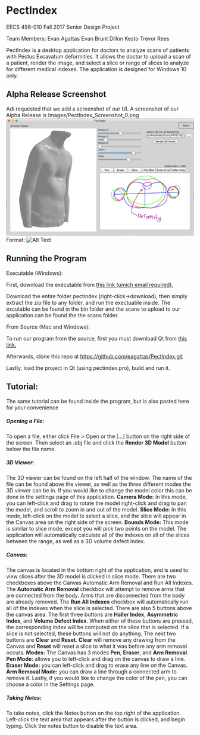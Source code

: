 # PectIndex
EECS 498-010 Fall 2017 Senior Design Project

Team Members:
	Evan Agattas
	Evan Brunt
	Dillon Kesto
	Trevor Rees

PectIndex is a desktop application for doctors to analyze scans of patients with Pectus Excavatum deformities. It allows the doctor to upload a scan of a patient, render the image, and select a slice or range of slices to analyze for different medical indexes. The application is designed for Windows 10 only.

## Alpha Release Screenshot
Adi requested that we add a screenshot of our UI. A screenshot of our Alpha Release is Images/PectIndex\_Screenshot\_0.png
![PectIndex Screenshot](https://github.com/eagattas/PectIndex/blob/master/Images/PectIndex_Screenshot_0.png)
Format: ![Alt Text](url)

## Running the Program
Executable (Windows):

First, download the executable from [this link (umich email required).](https://drive.google.com/drive/folders/0BwjIAH_fBQ0Rb283cjJ5ZmFjM1U?usp=sharing)

Download the entire folder pectindex (right-click->download), then simply extract the zip file to any folder, and run the exectuable inside.  The excutable can be found in the bin folder and the scans to upload to our application can be found the the scans folder.

From Source (Mac and Windows):

To run our program from the source, first you must download Qt from [this link.](https://www1.qt.io/download-open-source/?hsCtaTracking=f977210e-de67-475f-a32b-65cec207fd03%7Cd62710cd-e1db-46aa-8d4d-2f1c1ffdacea)

Afterwards, clone this repo at https://github.com/eagattas/PectIndex.git

Lastly, load the project in Qt (using pectindex.pro), build and run it.


## Tutorial:

The same tutorial can be found inside the program, but is also pasted here for your convenience

##### Opening a File:
To open a file, either click File > Open or the [...] button on the right side of the screen. Then select an .obj file and click the <b>Render 3D Model</b> button below the file name.
                
##### 3D Viewer: 
The 3D viewer can be found on the left half of the window. The name of the file can be found above the viewer, as well as the three different modes the 3D viewer can be in. If you would like to change the model color this can be done in the settings page of this application. 
**Camera Mode:** In this mode, you can left-click and drag to rotate the model right-click and drag to pan the model, and scroll to zoom in and out of the model. 
**Slice Mode:** In this mode, left-click on the model to select a slice, and the slice will appear in the Canvas area on the right side of the screen. 
**Bounds Mode:** This mode is similar to slice mode, except you will pick two points on the model. The application will automatically calculate all of the indexes on all of the slices between the range, as well as a 3D volume defect index.

##### Canvas: 
The canvas is located in the bottom right of the application, and is used to view slices after the 3D model is clicked in slice mode. There are two checkboxes above the Canvas Automatic Arm Removal and Run All Indexes. The **Automatic Arm Removal** checkbox will attempt to remove arms that are connected from the body. Arms that are disconnected from the body are already removed. The **Run All Indexes** checkbox will automatically run all of the indexes when the slice is selected. There are also 5 buttons above the canvas area. The first three buttons are **Haller Index**, **Asymmetric Index**, and **Volume Defect Index**. When either of these buttons are pressed, the corresponding index will be computed on the slice that is selected.  If a slice is not selected, these buttons will not do anything. The next two buttons are **Clear** and **Reset**.  **Clear** will remove any drawing from the Canvas and **Reset** will reset a slice to what it was before any arm removal occurs. 
**Modes:** The Canvas has 3 modes **Pen**, **Eraser**, and **Arm Removal**. **Pen Mode:** allows you to left-click and drag on the canvas to draw a line. **Eraser Mode:** you can left-click and drag to erase any line on the Canvas. **Arm Removal Mode:** you can draw a line through a connected arm to remove it. Lastly, if you would like to change the color of the pen, you can choose a color in the Settings page.

##### Taking Notes:

To take notes, click the Notes button on the top right of the application. Left-click the text area that appears after the button is clicked, and begin typing. Click the notes button to disable the text area.
